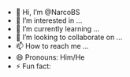 - 👋 Hi, I’m @NarcoBS
- 👀 I’m interested in ...
- 🌱 I’m currently learning ...
- 💞️ I’m looking to collaborate on ...
- 📫 How to reach me ...
- 😄 Pronouns: Him/He
- ⚡ Fun fact: 

<!---
NarcoBS/NarcoBS is a ✨ special ✨ repository because its `README.md` (this file) appears on your GitHub profile.
You can click the Preview link to take a look at your changes.
--->
